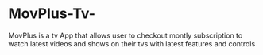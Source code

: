 # MovPlus-Tv-
MovPlus is a tv App that allows user to checkout montly subscription to watch latest videos and shows on their tvs with latest features and controls
